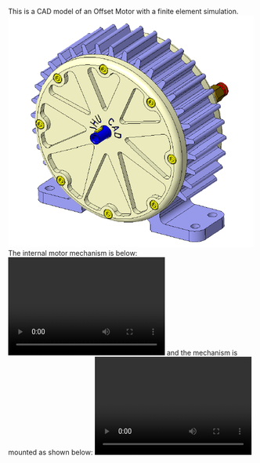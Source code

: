 This is a CAD model of an Offset Motor with a finite element simulation. 
![](OffsetMotor.png) 
The internal motor mechanism is below:
<video src="MOTOR1.mp4" width="320" height="200" controls preload></video>
and the mechanism is mounted as shown below:
<video src="MOTOR2.mp4" width="320" height="200" controls preload></video>
